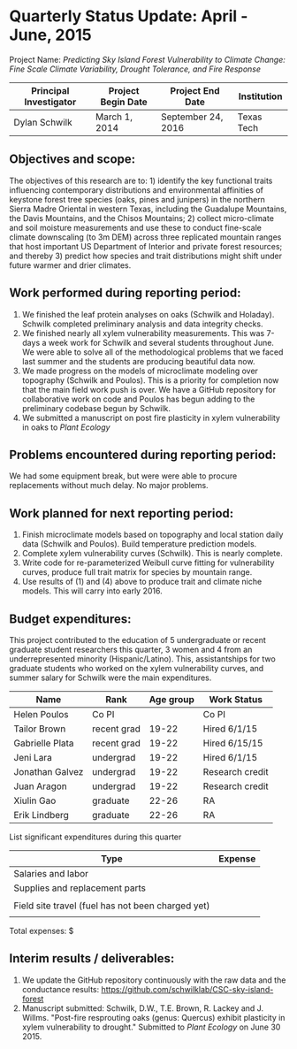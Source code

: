 Quarterly Status Update:  April - June, 2015
====================================================

Project Name:  *Predicting Sky Island Forest Vulnerability to Climate Change: Fine Scale Climate Variability, Drought Tolerance, and Fire Response*

| Principal Investigator  | Project Begin Date | Project End Date   | Institution |
| ----------------------- | ------------------ | ------------------ | ----------- |
| Dylan Schwilk           | March 1, 2014      | September 24, 2016 | Texas Tech  |

## Objectives and scope: ##

The objectives of this research are to: 1) identify the key functional traits influencing contemporary distributions and environmental affinities of keystone forest tree species (oaks, pines and junipers) in the northern Sierra Madre Oriental in western Texas, including the Guadalupe Mountains, the Davis Mountains, and the Chisos Mountains; 2) collect micro-climate and soil moisture measurements and use these to conduct fine-scale climate downscaling (to 3m DEM) across three replicated mountain ranges that host important US Department of Interior and private forest resources; and thereby 3) predict how species and trait distributions might shift under future warmer and drier climates.

## Work performed during reporting period: ##

1. We finished the leaf protein analyses on oaks (Schwilk and Holaday). Schwilk completed preliminary analysis and data integrity checks.
2. We finished nearly all xylem vulnerability measurements. This was 7-days a week work for Schwilk and several students throughout June. We were able to solve all of the methodological problems that we faced last summer and the students are producing beautiful data now.
3. We made progress on the models of microclimate modeling over topography (Schwilk and Poulos). This is a priority for completion now that the main field work push is over. We have a GitHub repository for collaborative work on code and Poulos has begun adding to the preliminary codebase begun by Schwilk.
4. We submitted a manuscript on post fire plasticity in xylem vulnerability in oaks to *Plant Ecology*

## Problems encountered during reporting period: ##

We had some equipment break, but were were able to procure replacements without much delay. No major problems.

## Work planned for next reporting period: ##

1. Finish microclimate models based on topography and local station daily data (Schwilk and Poulos). Build temperature prediction models.
3. Complete xylem vulnerability curves (Schwilk). This is nearly complete.
4. Write code for re-parameterized Weibull curve fitting for vulnerability curves, produce full trait matrix for species by mountain range.
5. Use results of (1) and (4) above to produce trait and climate niche models.  This will carry into early 2016.

 
## Budget expenditures: ##

This project contributed to the education of 5 undergraduate or recent graduate student researchers this quarter, 3 women and 4 from an underrepresented minority (Hispanic/Latino). This, assistantships for two graduate students who worked on the xylem vulnerability curves, and summer salary for Schwilk were the main expenditures.


| Name            | Rank        | Age group | Work Status    |
| --------------- | ----------  | --------- | -------------- |
| Helen Poulos    | Co PI       |           | Co PI          |
| Tailor Brown    | recent grad |     19-22 | Hired 6/1/15   |
| Gabrielle Plata | recent grad |     19-22 | Hired 6/15/15  |
| Jeni Lara       | undergrad   |     19-22 | Hired 6/1/15   |
| Jonathan Galvez | undergrad   |     19-22 | Research credit |
| Juan Aragon     | undergrad   |     19-22 | Research credit |
| Xiulin Gao      | graduate    |     22-26 | RA             |
| Erik Lindberg   | graduate    |     22-26 | RA             |

List significant expenditures during this quarter

| Type                                                                                  | Expense |
| ------------------------------------                                                  | ------- |
| Salaries and labor                                                                    |         |
| Supplies and replacement parts                                                        |         |
|                                                                                       |         |
| Field site travel (fuel has not been charged yet)                                     |         |
|                                                                                       |         |


Total expenses: $

## Interim results / deliverables: ##

1. We update the GitHub repository continuously with the raw data and the conductance results: https://github.com/schwilklab/CSC-sky-island-forest
2. Manuscript submitted: Schwilk, D.W., T.E. Brown, R. Lackey and J. Willms. "Post-fire resprouting oaks (genus: Quercus) exhibit plasticity in xylem vulnerability to drought." Submitted to *Plant Ecology* on June 30 2015.
